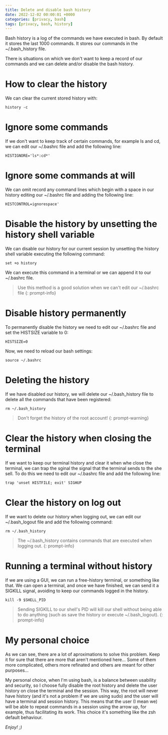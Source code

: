 ```yaml
---
title: Delete and disable bash history
date: 2022-12-02 00:00:01 +0000
categories: [privacy, bash]
tags: [privacy, bash, history]
---
```


Bash history is a log of the commands we have executed in bash.
By default it stores the last 1000 commands.
It stores our commands in the ~/.bash_history file.

There is situations on which we don't want to keep a record of our commands and we can delete and/or disable the bash history.

# How to clear the history 

We can clear the current stored history with:

```shell
history -c
```

# Ignore some commands

If we don't want to keep track of certain commands, for example ls and cd, we can edit our ~/.bashrc file and add the following line:

```shell
HISTIGNORE='ls*:cd*'
```

# Ignore some commands at will

We can omit record any command lines which begin with a space in our history editing our ~/.bashrc file and adding the following line:

```
HISTCONTROL=ignorespace'
```

# Disable the history by unsetting the history shell variable

We can disable our history for our current session by unsetting the history shell variable executing the following command:

```shell
set +o history
```

We can execute this command in a terminal or we can append it to our ~/.bashrc file.

> Use this method is a good solution when we can't edit our ~/.bashrc file
{: prompt-info}

# Disable history permanently

To permanently disable the history we need to edit our ~/.bashrc file and set the HISTSIZE variable to 0:

```shell
HISTSIZE=0
```

Now, we need to reload our bash settings:

```shell
source ~/.bashrc
```

# Deleting the history

If we have disabled our history, we will delete our ~/.bash_history file to delete all the commands that have been registered:

```shell
rm ~/.bash_history
```

> Don't forget the history of the root account!
{: prompt-warning}

# Clear the history when closing the terminal

If we want to keep our terminal history and clear it when whe close the terminal, we can trap the sginal the signal that the terminal sends to the she sell.
To do this we need to edit our ~/.bashrc file and add the following line:

```shell
trap 'unset HISTFILE; exit' SIGHUP
```

# Clear the history on log out

If we want to delete our history when logging out, we can edit our ~/.bash_logout file and add the following command:

```shell
rm ~/.bash_history
```
> The ~/.bash_history contains commands that are executed when logging out.
{: prompt-info}

# Running a terminal without history

If we are using a GUI, we can run a free-history terminal, or something like that.
We can open a terminal, and once we have finished, we can send it a SIGKILL signal, avoiding to keep our commands logged in the history.

```shell
kill -9 $SHELL_PID
```

> Sending SIGKILL to our shell's PID will kill our shell without being able to do anything (such as save the history or execute ~/.bash_logout).
{: prompt-info}

# My personal choice

As we can see, there are a lot of aproximations to solve this problem.
Keep it for sure that there are more that aren't mentioned here... 
Some of them more complicated, others more refinated and others are meant for other purposes...

My personal choice, when I'm using bash, is a balance between usability and security, so I choose fully disable the root history and delete the user history on close the terminal and the session.
This way, the root will never have history (and it's not a problem if we are using sudo) and the user will have a terminal and session history.
This means that the user (I mean we) will be able to repeat commands in a session using the arrow up, for example, thus facilitating its work.
This choice it's something like the zsh default behaviour.

_Enjoy! ;)_
